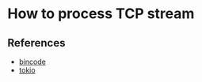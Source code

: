 # How to process TCP stream 

## References

- [bincode](https://docs.rs/bincode/latest/bincode/)
- [tokio](https://tokio.rs/tokio/tutorial/framing)